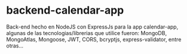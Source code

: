 # backend-calendar-app
Back-end hecho en NodeJS con ExpressJs para la app calendar-app, algunas de las tecnologias/librerias 
que utilice fueron:  MongoDB, MongoAtlas, Mongoose, JWT, CORS, bcryptjs, express-validator, entre otras...
